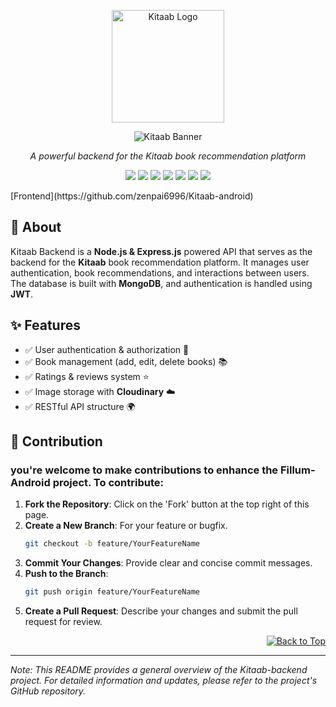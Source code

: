 <p align="center">
  <img src="https://github.com/user-attachments/assets/96c4c130-354c-4214-89b7-d98bc8f74ba8" alt="Kitaab Logo" width="180">
</p>



<p align="center">
  <img src="https://readme-typing-svg.herokuapp.com?size=25&color=ff9900&center=true&vCenter=true&width=500&height=50&lines=Welcome+to+Kitaab+Backend!📖;Manage+authentication🔒;Book+recommendations!" alt="Kitaab Banner">
</p>



<p align="center"><i>A powerful backend for the Kitaab book recommendation platform</i></p>
<p align="center">
  <img src="https://img.shields.io/badge/React_Native-20232A?style=for-the-badge&logo=react&logoColor=61DAFB">
  <img src="https://img.shields.io/badge/Expo-1B1F23?style=for-the-badge&logo=expo&logoColor=white">
  <img src="https://img.shields.io/badge/Node.js-43853D?style=for-the-badge&logo=node.js&logoColor=white">
  <img src="https://img.shields.io/badge/Express.js-404D59?style=for-the-badge">
  <img src="https://img.shields.io/badge/MongoDB-4EA94B?style=for-the-badge&logo=mongodb&logoColor=white">
  <img src="https://img.shields.io/badge/JWT-black?style=for-the-badge&logo=jsonwebtokens">
  <img src="https://img.shields.io/badge/Cloudinary-3448C5?style=for-the-badge&logo=cloudinary&logoColor=white">
</p>
[Frontend](https://github.com/zenpai6996/Kitaab-android)

## 📖 About  
Kitaab Backend is a **Node.js & Express.js** powered API that serves as the backend for the **Kitaab** book recommendation platform. It manages user authentication, book recommendations, and interactions between users. The database is built with **MongoDB**, and authentication is handled using **JWT**.

## ✨ Features  
- ✅ User authentication & authorization 🔑  
- ✅ Book management (add, edit, delete books) 📚  
- ✅ Ratings & reviews system ⭐  
- ✅ Image storage with **Cloudinary** ☁️  
- ✅ RESTful API structure 🌍  



## 🤝 Contribution

### you're welcome to make contributions to enhance the Fillum-Android project. To contribute:

1. **Fork the Repository**: Click on the 'Fork' button at the top right of this page.
2. **Create a New Branch**: For your feature or bugfix.
   ```bash
   git checkout -b feature/YourFeatureName
   ```
3. **Commit Your Changes**: Provide clear and concise commit messages.
4. **Push to the Branch**:
   ```bash
   git push origin feature/YourFeatureName
   ```
5. **Create a Pull Request**: Describe your changes and submit the pull request for review.

<p align="right">
  <a href="#overview"><img src="https://img.shields.io/badge/Back%20to%20Top-%E2%86%91-blue" alt="Back to Top"></a>
</p>


---

*Note: This README provides a general overview of the Kitaab-backend project. For detailed information and updates, please refer to the project's GitHub repository.*

